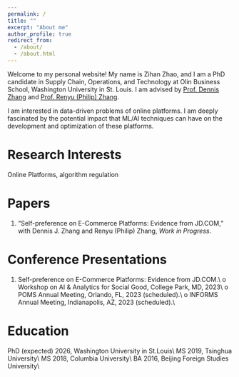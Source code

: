 ```yaml
---
permalink: /
title: ""
excerpt: "About me"
author_profile: true
redirect_from: 
  - /about/
  - /about.html
---
```


Welcome to my personal website! 
My name is Zihan Zhao, and I am a PhD candidate in Supply Chain, Operations, and Technology at Olin Business School, Washington University in St. Louis. I am advised by [Prof. Dennis Zhang](http://denniszhang.org/) and [Prof. Renyu (Philip) Zhang](https://rphilipzhang.github.io/rphilipzhang/).

I am interested in data-driven problems of online platforms. I am deeply fascinated by the potential impact that ML/AI techniques can have on the development and optimization of these platforms.


 
 
Research Interests
======
Online Platforms, algorithm regulation


Papers 
======
1.	“Self-preference on E-Commerce Platforms: Evidence from JD.COM,” with Dennis J. Zhang and Renyu (Philip) Zhang, _Work in Progress_.
<!-- 2.	![image](https://user-images.githubusercontent.com/115124427/232237057-b6f575e2-0dd7-41e6-b4a2-edeb66a172dc.png) -->

Conference Presentations
======
1.	 Self-preference on E-Commerce Platforms: Evidence from JD.COM.\\
o	Workshop on AI & Analytics for Social Good, College Park, MD, 2023\\
o	POMS Annual Meeting, Orlando, FL, 2023 (scheduled).\\
o	INFORMS Annual Meeting, Indianapolis, AZ, 2023 (scheduled).\\
<!-- ![image](https://user-images.githubusercontent.com/115124427/232237138-d87b6f6f-7e21-4579-995c-f2027c6711d8.png) -->

Education
======
  PhD (expected) 2026, Washington University in St.Louis\\
  MS 2019, Tsinghua University\\
  MS 2018, Columbia University\\
  BA 2016, Beijing Foreign Studies University\\
<!--   ![image](https://user-images.githubusercontent.com/115124427/232237217-cd6d752b-3eac-463a-8f41-e618ece1c08f.png) -->
